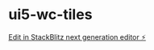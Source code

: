 # ui5-wc-tiles

[Edit in StackBlitz next generation editor ⚡️](https://stackblitz.com/~/github.com/dsi-c/ui5-wc-tiles)